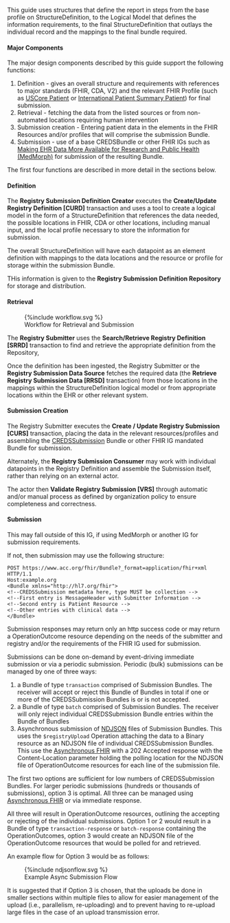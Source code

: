 This guide uses structures that define the report in steps from the base profile on StructureDefinition, to the Logical Model that defines the information requirements, to the final StructureDefinition that outlays the individual record and the mappings to the final bundle required.  
#### Major Components

The major design components described by this guide support the following functions:

1. Definition - gives an overall structure and requirements with references to major standards (FHIR, CDA, V2) and the relevant FHIR Profile (such as [USCore Patient](http://hl7.org/fhir/us/core/StructureDefinition-us-core-patient.html) or [International Patient Summary Patient](http://hl7.org/fhir/uv/ips/StructureDefinition-Patient-uv-ips.html)) for final submission.
3. Retrieval - fetching the data from the listed sources or from non-automated locations requiring human intervention
3. Submission creation - Entering patient data in the elements in the FHIR Resources and/or profiles that will comprise the submission Bundle.
5. Submission - use of a base CREDSBundle or other FHIR IGs such as [Making EHR Data More Available for Research and Public Health (MedMorph)](http://hl7.org/fhir/us/medmorph/) for submission of the resulting Bundle.


The first four functions are described in more detail in the sections below.

#### Definition

The **Registry Submission Definition Creator** executes the **Create/Update Registry Definition [CURD]** transaction and uses a tool to create a logical model in the form of a StructureDefinition that references the data needed, the possible locations in FHIR, CDA or other locations, including manual input, and the local profile necessary to store the information for submission.

The overall StructureDefinition will have each datapoint as an element definition with mappings to the data locations and the resource or profile for storage within the submission Bundle.

THis information is given to the **Registry Submission Definition Repository** for storage and distribution.


#### Retrieval

<figure>{%include workflow.svg %}
<figcaption>Workflow for Retrieval and Submission</figcaption>
</figure>

The **Registry Submitter** uses the **Search/Retrieve Registry Definition [SRRD]** transaction to find and retrieve the appropriate definition from the Repository,

Once the definition has been ingested, the Registry Submitter or the **Registry Submission Data Source** fetches the required data (the **Retrieve Registry Submission Data [RRSD]** transaction) from those locations in the mappings within the StructureDefinition logical model or from appropriate locations within the EHR or other relevant system.

#### Submission Creation

The Registry Submitter executes the **Create / Update Registry Submission [CURS]** transaction, placing the data in the relevant resources/profiles and assembling the [CREDSSubmission](StructureDefinition-CREDSSubmission.html) Bundle or other FHIR IG mandated Bundle for submission.

Alternately, the **Registry Submission Consumer** may work with individual datapoints in the Registry Definition and assemble the Submission itself, rather than relying on an external actor.

The actor then **Validate Registry Submission [VRS]** through automatic and/or manual process as defined by organization policy to ensure completeness and correctness.

#### Submission 

This may fall outside of this IG, if using MedMorph or another IG for submission requirements.

If not, then submission may use the following structure:
```
POST https://www.acc.org/fhir/Bundle?_format=application/fhir+xml HTTP/1.1
Host:example.org
<Bundle xmlns="http://hl7.org/fhir">
<!--CREDSSubmission metadata here, type MUST be collection -->
<!--First entry is MessageHeader with Submitter Information -->
<!--Second entry is Patient Resource -->
<!--Other entries with clinical data -->
</Bundle>
```

Submission responses may return only an http success code or may return a OperationOutcome resource depending on the needs of the submitter and registry and/or the requirements of the FHIR IG used for submission.

Submissions can be done on-demand by event-driving immediate submission or via a periodic submission.   Periodic (bulk) submissions can be managed by one of three ways:
1. a Bundle of type ```transaction``` comprised of Submission Bundles.  The receiver will accept or reject this Bundle of Bundles in total if one or more of the CREDSSubmission Bundles is or is not accepted.
2. a Bundle of type ```batch``` comprised of Submission Bundles.  The receiver will only reject individual CREDSSubmission Bundle entries within the Bundle of Bundles
3. Asynchronous submission of [NDJSON](https://www.hl7.org/fhir/nd-json.html) files of Submission Bundles.  This uses the ```$registryUpload``` Operation attaching the data to a Binary resource as an NDJSON file of individual CREDSSubmission Bundles. This use the [Asynchronous FHIR](https://www.hl7.org/fhir/async.html) with a 202 Accepted response with the Content-Location parameter holding the polling location for the NDJSON file of OperationOutcome resources for each line of the submission file.

The first two options are sufficient for low numbers of CREDSSubmission Bundles. For larger periodic submissions (hundreds or thousands of submissions), option 3 is optimal. All three can be managed using [Asynchronous FHIR](https://www.hl7.org/fhir/async.html) or via immediate response.

All three will result in OperationOutcome resources, outlining the accepting or rejecting of the individual submissions. Option 1 or 2 would result in a Bundle of type ```transaction-response``` or ```batch-response``` containing the OperationOutcomes, option 3 would create an NDJSON file of the OperationOutcome resources that would be polled for and retrieved.

An example flow for Option 3 would be as follows:

<figure>
{%include ndjsonflow.svg %}
<figcaption>Example Async Submission Flow</figcaption>
</figure>

It is suggested that if Option 3 is chosen, that the uploads be done in smaller sections within multiple files to allow for easier management of the upload (i.e., parallelism, re-uploading) and to prevent having to re-upload large files in the case of an upload transmission error.
